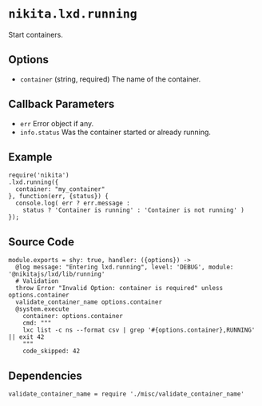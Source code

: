 
# `nikita.lxd.running`

Start containers.

## Options

* `container` (string, required)
  The name of the container.

## Callback Parameters

* `err`
  Error object if any.
* `info.status`
  Was the container started or already running.

## Example

```
require('nikita')
.lxd.running({
  container: "my_container"
}, function(err, {status}) {
  console.log( err ? err.message :
    status ? 'Container is running' : 'Container is not running' )
});
```

## Source Code

    module.exports = shy: true, handler: ({options}) ->
      @log message: "Entering lxd.running", level: 'DEBUG', module: '@nikitajs/lxd/lib/running'
      # Validation
      throw Error "Invalid Option: container is required" unless options.container
      validate_container_name options.container
      @system.execute
        container: options.container
        cmd: """
        lxc list -c ns --format csv | grep '#{options.container},RUNNING' || exit 42
        """
        code_skipped: 42

## Dependencies

    validate_container_name = require './misc/validate_container_name'
